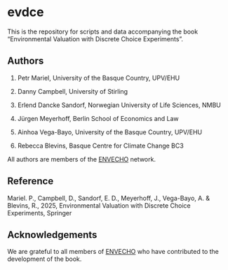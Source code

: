 
<!-- README.md is generated from README.Rmd. Please edit that file -->

# evdce

<!-- badges: start -->
<!-- badges: end -->

This is the repository for scripts and data accompanying the book
“Environmental Valuation with Discrete Choice Experiments”.

## Authors

1.  Petr Mariel, University of the Basque Country, UPV/EHU

2.  Danny Campbell, University of Stirling

3.  Erlend Dancke Sandorf, Norwegian University of Life Sciences, NMBU

4.  Jürgen Meyerhoff, Berlin School of Economics and Law

5.  Ainhoa Vega-Bayo, University of the Basque Country, UPV/EHU

6.  Rebecca Blevins, Basque Centre for Climate Change BC3

All authors are members of the
[ENVECHO](https://envecho.com/ "A scientific network of researchers using Discrete Choice Modelling in the field of environmental valuation.")
network.

## Reference

Mariel. P., Campbell, D., Sandorf, E. D., Meyerhoff, J., Vega-Bayo, A. &
Blevins, R., 2025, Environmental Valuation with Discrete Choice
Experiments, Springer

## Acknowledgements

We are grateful to all members of
[ENVECHO](https://envecho.com/ "A scientific network of researchers using Discrete Choice Modelling in the field of environmental valuation.")
who have contributed to the development of the book.
